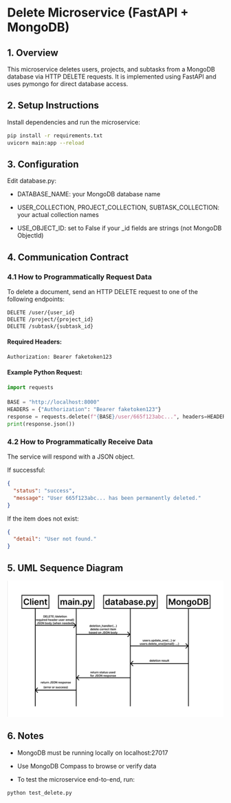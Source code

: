 # Delete Microservice (FastAPI + MongoDB)

## 1. Overview

This microservice deletes users, projects, and subtasks from a MongoDB database via HTTP DELETE requests.
It is implemented using FastAPI and uses pymongo for direct database access.

## 2. Setup Instructions

Install dependencies and run the microservice:

```bash
pip install -r requirements.txt
uvicorn main:app --reload
```

## 3. Configuration

Edit database.py:

- DATABASE_NAME: your MongoDB database name

- USER_COLLECTION, PROJECT_COLLECTION, SUBTASK_COLLECTION: your actual collection names

- USE_OBJECT_ID: set to False if your \_id fields are strings (not MongoDB ObjectId)

## 4. Communication Contract

### 4.1 How to Programmatically Request Data

To delete a document, send an HTTP DELETE request to one of the following endpoints:

```http
DELETE /user/{user_id}
DELETE /project/{project_id}
DELETE /subtask/{subtask_id}
```

#### Required Headers:

```http
Authorization: Bearer faketoken123
```

#### Example Python Request:

```python
import requests

BASE = "http://localhost:8000"
HEADERS = {"Authorization": "Bearer faketoken123"}
response = requests.delete(f"{BASE}/user/665f123abc...", headers=HEADERS)
print(response.json())
```

### 4.2 How to Programmatically Receive Data

The service will respond with a JSON object.

If successful:

```json
{
  "status": "success",
  "message": "User 665f123abc... has been permanently deleted."
}
```

If the item does not exist:

```json
{
  "detail": "User not found."
}
```

## 5. UML Sequence Diagram

![UML Diagram](uml.png)

## 6. Notes

- MongoDB must be running locally on localhost:27017

- Use MongoDB Compass to browse or verify data

- To test the microservice end-to-end, run:

```bash
python test_delete.py
```
